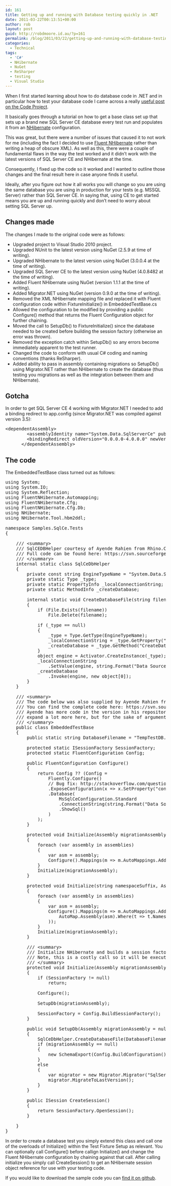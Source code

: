 ```yaml
---
id: 161
title: Getting up and running with Database testing quickly in .NET
date: 2011-03-22T00:13:51+00:00
author: rob
layout: post
guid: http://robdmoore.id.au/?p=161
permalink: /blog/2011/03/22/getting-up-and-running-with-database-testing-quickly-in-net/
categories:
  - Technical
tags:
  - 'C#'
  - NHibernate
  - NuGet
  - ReSharper
  - testing
  - Visual Studio
---
```

When I first started learning about how to do database code in .NET and in particular how to test your database code I came across a really [useful post on the Code Project](http://www.codeproject.com/KB/database/TDD_and_SqlCE.aspx).

It basically goes through a tutorial on how to get a base class set up that sets up a brand new SQL Server CE database every test run and populates it from an [NHibernate](http://nhforge.org) configuration.

This was great, but there were a number of issues that caused it to not work for me (including the fact I decided to use [Fluent NHibernate](http://fluentnhibernate.org/) rather than writing a heap of obscure XML). As well as this, there were a couple of fundamental flaws in the way the test worked and it didn&#8217;t work with the latest versions of SQL Server CE and NHibernate at the time.

Consequently, I fixed up the code so it worked and I wanted to outline those changes and the final result here in case anyone finds it useful.

<!--more-->

Ideally, after you figure out how it all works you will change so you are using the same database you are using in production for your tests (e.g. MSSQL Server) rather than SQL Server CE. In saying that, using CE to get started means you are up and running quickly and don&#8217;t need to worry about setting SQL Server up.

## Changes made

The changes I made to the original code were as follows:

  * Upgraded project to Visual Studio 2010 project.
  * Upgraded NUnit to the latest version using NuGet (2.5.9 at time of writing).
  * Upgraded NHibernate to the latest version using NuGet (3.0.0.4 at the time of writing).
  * Upgraded SQL Server CE to the latest version using NuGet (4.0.8482 at the time of writing).
  * Added Fluent NHibernate using NuGet (version 1.1.1 at the time of writing).
  * Added Migrator.NET using NuGet (version 0.9.0 at the time of writing).
  * Removed the XML NHibernate mapping file and replaced it with Fluent configuration code within FixtureInitialize() in EmbeddedTestBase.cs
  * Allowed the configuration to be modified by providing a public Configure() method that returns the Fluent Configuration object for further chaining.
  * Moved the call to SetupDb() to FixtureInitialize() since the database needed to be created before building the session factory (otherwise an error was thrown).
  * Removed the exception catch within SetupDb() so any errors become immediately apparent to the test runner.
  * Changed the code to conform with usual C# coding and naming conventions (thanks ReSharper).
  * Added ability to pass in assembly containing migrations so SetupDb() using Migrator.NET rather than NHibernate to create the database (thus testing you migrations as well as the integration between them and NHibernate).

## Gotcha

In order to get SQL Server CE 4 working with Migrator.NET I needed to add a binding redirect to app.config (since Migrator.NET was compiled against version 3.5):

<pre>&lt;dependentAssembly&gt;
        &lt;assemblyIdentity name="System.Data.SqlServerCe" publicKeyToken="89845dcd8080cc91" culture="neutral" /&gt;
        &lt;bindingRedirect oldVersion="0.0.0.0-4.0.0.0" newVersion="4.0.0.0" /&gt;
      &lt;/dependentAssembly&gt;</pre>

## The code

The EmbeddedTestBase class turned out as follows:

<pre class="brush: csharp; title: ; notranslate" title="">using System;
using System.IO;
using System.Reflection;
using FluentNHibernate.Automapping;
using FluentNHibernate.Cfg;
using FluentNHibernate.Cfg.Db;
using NHibernate;
using NHibernate.Tool.hbm2ddl;

namespace Samples.SqlCe.Tests
{

    /// &lt;summary&gt;
    /// SqlCEDBHelper courtesy of Ayende Rahien from Rhino.Commons.Helpers
    /// Full code can be found here: https://svn.sourceforge.net/svnroot/rhino-tools/trunk/rhino-commons/Rhino.Commons/Helpers/SqlCEDbHelper.cs
    /// &lt;/summary&gt;
    internal static class SqlCeDbHelper
    {
        private const string EngineTypeName = "System.Data.SqlServerCe.SqlCeEngine, System.Data.SqlServerCe";
        private static Type _type;
        private static PropertyInfo _localConnectionString;
        private static MethodInfo _createDatabase;

        internal static void CreateDatabaseFile(string filename)
        {
            if (File.Exists(filename))
                File.Delete(filename);

            if (_type == null)
            {
                _type = Type.GetType(EngineTypeName);
                _localConnectionString = _type.GetProperty("LocalConnectionString");
                _createDatabase = _type.GetMethod("CreateDatabase");
            }
            object engine = Activator.CreateInstance(_type);
            _localConnectionString
                .SetValue(engine, string.Format("Data Source='{0}';", filename), null);
            _createDatabase
                .Invoke(engine, new object[0]);
        }
    }

    /// &lt;summary&gt;
    /// The code below was also supplied by Ayende Rahien from Rhino.Commons.ForTesting
    /// You can find the complete code here: https://svn.sourceforge.net/svnroot/rhino-tools/trunk/rhino-commons/Rhino.Commons/ForTesting/NHibernateEmbeddedDBTestFixtureBase.cs
    /// Ayende has more code in the version in his repository, and you can
    /// expand a lot more here, but for the sake of argument only the basics are here
    /// &lt;/summary&gt;
    public class EmbeddedTestBase
    {
        public static string DatabaseFilename = "TempTestDB.sdf";

        protected static ISessionFactory SessionFactory;
        protected static FluentConfiguration Config;

        public FluentConfiguration Configure()
        {
            return Config ?? (Config =
                Fluently.Configure()
                // Bug fix: http://stackoverflow.com/questions/2361730/assertionfailure-null-identifier-fluentnh-sqlserverce
                .ExposeConfiguration(x =&gt; x.SetProperty("connection.release_mode", "on_close"))
                .Database(
                    MsSqlCeConfiguration.Standard
                    .ConnectionString(string.Format("Data Source={0};", DatabaseFilename))
                    .ShowSql()
                )
            );
        }

        protected void Initialize(Assembly migrationAssembly = null, params Assembly[] assemblies)
        {
            foreach (var assembly in assemblies)
            {
                var asm = assembly;
                Configure().Mappings(m =&gt; m.AutoMappings.Add(AutoMap.Assembly(asm)));
            }
            Initialize(migrationAssembly);
        }

        protected void Initialize(string namespaceSuffix, Assembly migrationAssembly = null, params Assembly[] assemblies)
        {
            foreach (var assembly in assemblies)
            {
                var asm = assembly;
                Configure().Mappings(m =&gt; m.AutoMappings.Add(
                    AutoMap.Assembly(asm).Where(t =&gt; t.Namespace != null && t.Namespace.EndsWith(namespaceSuffix))
                ));
            }
            Initialize(migrationAssembly);
        }

        /// &lt;summary&gt; 
        /// Initialize NHibernate and builds a session factory.
        /// Note, this is a costly call so it will be executed only one. 
        /// &lt;/summary&gt; 
        protected void Initialize(Assembly migrationAssembly = null)
        {
            if (SessionFactory != null)
                return;

            Configure();

            SetupDb(migrationAssembly);

            SessionFactory = Config.BuildSessionFactory();
        }

        public void SetupDb(Assembly migrationAssembly = null)
        {
            SqlCeDbHelper.CreateDatabaseFile(DatabaseFilename);
            if (migrationAssembly == null)
            {
                new SchemaExport(Config.BuildConfiguration()).Execute(true, true, false);
            }
            else
            {
                var migrator = new Migrator.Migrator("SqlServerCE", "Data Source=" + DatabaseFilename, migrationAssembly, true);
                migrator.MigrateToLastVersion();
            }
        }

        public ISession CreateSession()
        {
            return SessionFactory.OpenSession();
        }

    }
}
</pre>

In order to create a database test you simply extend this class and call one of the overloads of Initialize() within the Test Fixture Setup as relevant. You can optionally call Configure() before callign Initialize() and change the Fluent NHibernate configuration by chaining against that call. After calling initialize you simply call CreateSession() to get an NHibernate session object reference for use with your testing code.

If you would like to download the sample code you can [find it on github](https://github.com/robdmoore/DB-TDD-With-SQLCE-NHib-and-Migrator.NET).